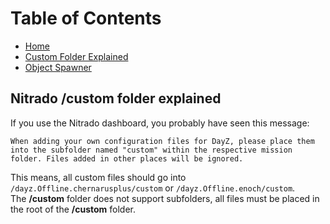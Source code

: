 # Table of Contents

 - [Home](https://github.com/Brandon10x15/DayZ-Modding/blob/main/README.md)
 - [Custom Folder Explained](https://github.com/Brandon10x15/DayZ-Modding/blob/main/Custom%20Folder%20Explained.md)
 - [Object Spawner](https://github.com/Brandon10x15/DayZ-Modding/blob/main/Object%20Spawner.md)

## Nitrado /custom folder explained
If you use the Nitrado dashboard, you probably have seen this message:  
  
```When adding your own configuration files for DayZ, please place them into the subfolder named "custom" within the respective mission folder. Files added in other places will be ignored.```  
  
This means, all custom files should go into `/dayz.Offline.chernarusplus/custom` or `/dayz.Offline.enoch/custom`.  
The **/custom** folder does not support subfolders, all files must be placed in the root of the **/custom** folder.  
  